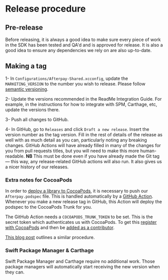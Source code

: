 # Release procedure

## Pre-release

Before releasing, it is always a good idea to make sure every piece of work in the SDK has been tested and QA'd and is approved for release. It is also a good idea to ensure any dependencies we rely on are also up-to-date.

## Making a tag

1- In `Configurations/Afterpay-Shared.xcconfig`, update the `MARKETING_VERSION` to the number you wish to release. Please follow [semantic versioning](https://developer.apple.com/documentation/swift_packages/version).

2- Update the versions recommended in the ReadMe Integration Guide. For example, in the instructions for how to integrate with SPM, Carthage, etc, update the versions there.

3- Push all changes to GitHub.

4- In GitHub, go to `Releases` and click `Draft a new release`. Insert the version number as the tag version. Fill in the rest of details of the release as well with as much detail as you can, particularly noting any breaking changes. GitHub Actions will have already filled in many of the changes for you from pull requests titles, but you will need to make this more human-readable. __NB__ This must be done even if you have already made the Git tag — this way, any release-related GitHub actions will also run. It also gives us a nicer history of our releases.

### Extra notes for CocoaPods

In order to [deploy a library to CocoaPods](https://guides.cocoapods.org/making/getting-setup-with-trunk.html#deploying-a-library), it is necessary to push our `Afterpay.podspec` file. This is handled automatically by a [GitHub Action](https://github.com/afterpay/sdk-ios/actions/workflows/deploy_to_cocoapods.yml). Whenever you make a new release tag in GitHub, this Action will deploy the podspec to the CocoaPods Trunk for you.

The GitHub Action needs a `COCOAPODS_TRUNK_TOKEN` to be set. This is the secret token which authenticates us with CocoaPods. To get this [register with CocoaPods](https://guides.cocoapods.org/making/getting-setup-with-trunk.html#getting-started) and then be [added as a contributor](https://guides.cocoapods.org/making/getting-setup-with-trunk.html#adding-other-people-as-contributors).

[This blog post](https://medium.com/swlh/automated-cocoapod-releases-with-github-actions-8526dd4535c7) outlines a similar procedure.

### Swift Package Manager & Carthage

Swift Package Manager and Carthage require no additional work. Those package managers will automatically start receiving the new version when they can. 
